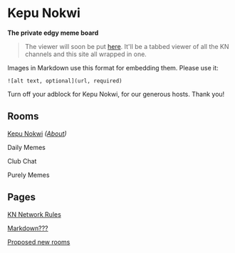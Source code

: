 # Kepu Nokwi
**The private edgy meme board**

> The viewer will soon be put [here](viewer.html). It'll be a tabbed viewer of all the KN channels and this site all wrapped in one.

Images in Markdown use this format for embedding them. Please use it: 
```
![alt text, optional](url, required)
```

Turn off your adblock for Kepu Nokwi, for our generous hosts. Thank you!

## Rooms
[Kepu Nokwi](https://bit.ly/knmemes) *([About](about/rooms/kn.md))*

Daily Memes

Club Chat

Purely Memes

## Pages
[KN Network Rules](about/rules.md)

[Markdown???](about/md.md)

[Proposed new rooms](about/prop_rooms.md)
